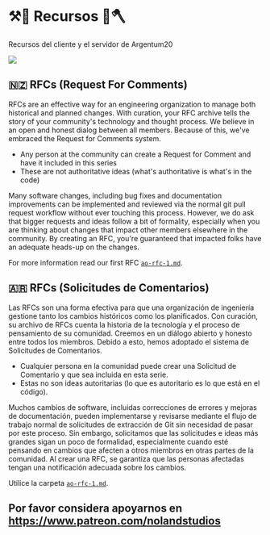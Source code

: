 # ⚒️🔨 Recursos 🏹🪓
Recursos del cliente y el servidor de Argentum20

<img src="https://www.ao20.com.ar/_nuxt/img/ao20_logo_sm.d4333ec.png">

## 🇳🇿 RFCs (Request For Comments)
RFCs are an effective way for an engineering organization to manage both historical and planned changes. With curation, your RFC archive tells the story of your community's technology and thought process. We believe in an open and honest dialog between all members. Because of this, we've embraced the Request for Comments system.

- Any person at the community can create a Request for Comment and have it included in this series
- These are not authoritative ideas (what's authoritative is what's in the code)

Many software changes, including bug fixes and documentation improvements can be implemented and reviewed via the normal git pull request workflow without ever touching this process. However, we do ask that bigger requests and ideas follow a bit of formality, especially when you are thinking about changes that impact other members elsewhere in the community. By creating an RFC, you're guaranteed that impacted folks have an adequate heads-up on the changes.

For more information read our first RFC [`ao-rfc-1.md`](./rfcs/ao-rfc-1.md).

## 🇦🇷 RFCs (Solicitudes de Comentarios)
Las RFCs son una forma efectiva para que una organización de ingeniería gestione tanto los cambios históricos como los planificados. Con curación, su archivo de RFCs cuenta la historia de la tecnología y el proceso de pensamiento de su comunidad. Creemos en un diálogo abierto y honesto entre todos los miembros. Debido a esto, hemos adoptado el sistema de Solicitudes de Comentarios.

- Cualquier persona en la comunidad puede crear una Solicitud de Comentario y que sea incluida en esta serie.
- Estas no son ideas autoritarias (lo que es autoritario es lo que está en el código).

Muchos cambios de software, incluidas correcciones de errores y mejoras de documentación, pueden implementarse y revisarse mediante el flujo de trabajo normal de solicitudes de extracción de Git sin necesidad de pasar por este proceso. Sin embargo, solicitamos que las solicitudes e ideas más grandes sigan un poco de formalidad, especialmente cuando esté pensando en cambios que afecten a otros miembros en otras partes de la comunidad. Al crear una RFC, se garantiza que las personas afectadas tengan una notificación adecuada sobre los cambios.

Utilice la carpeta [`ao-rfc-1.md`](./rfcs/ao-rfc-1.md).

## Por favor considera apoyarnos en https://www.patreon.com/nolandstudios 



